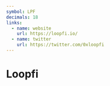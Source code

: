 ```yaml
---
symbol: LPF
decimals: 18
links:
  - name: website
    url: https://loopfi.io/
  - name: twitter
    url: https://twitter.com/0xloopfi
---
```


# Loopfi
